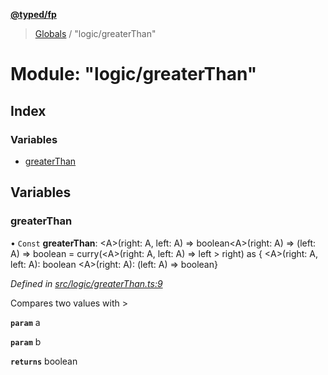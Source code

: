**[@typed/fp](../README.md)**

> [Globals](../globals.md) / "logic/greaterThan"

# Module: "logic/greaterThan"

## Index

### Variables

* [greaterThan](_logic_greaterthan_.md#greaterthan)

## Variables

### greaterThan

• `Const` **greaterThan**: \<A>(right: A, left: A) => boolean\<A>(right: A) => (left: A) => boolean = curry(\<A>(right: A, left: A) => left > right) as { \<A>(right: A, left: A): boolean \<A>(right: A): (left: A) => boolean}

*Defined in [src/logic/greaterThan.ts:9](https://github.com/TylorS/typed-fp/blob/6ccb290/src/logic/greaterThan.ts#L9)*

Compares two values with >

**`param`** a

**`param`** b

**`returns`** boolean
